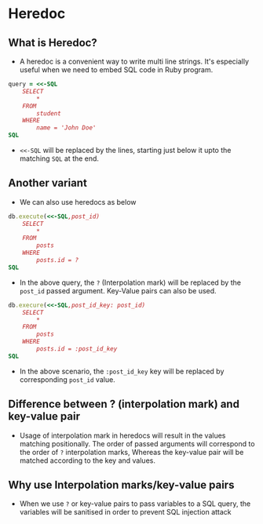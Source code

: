 # Heredoc

## What is Heredoc?

* A heredoc is a convenient way to write multi line strings. It's especially useful when we need to embed SQL code in Ruby program.

```ruby
query = <<-SQL
    SELECT
        *
    FROM
        student
    WHERE
        name = 'John Doe'
SQL
```

* ```<<-SQL``` will be replaced by the lines, starting just below it upto the matching ```SQL```  at the end.

## Another variant

* We can also use heredocs as below

```ruby
db.execute(<<-SQL,post_id)
    SELECT
        *
    FROM
        posts
    WHERE
        posts.id = ?
SQL
```
* In the above query, the ```?``` (Interpolation mark) will be replaced by the ```post_id``` passed argument. Key-Value pairs can also be used.

```ruby
db.execure(<<-SQL,post_id_key: post_id)
    SELECT
        *
    FROM
        posts
    WHERE
        posts.id = :post_id_key
SQL
```
* In the above scenario, the ```:post_id_key``` key will be replaced by corresponding ```post_id``` value.

## Difference between ? (interpolation mark) and key-value pair

* Usage of interpolation mark in heredocs will result in the values matching positionally. The order of passed arguments will correspond to the order of ```?``` interpolation marks, Whereas the key-value pair will be matched according to the key and values.

## Why use Interpolation marks/key-value pairs

* When we use ```?``` or key-value pairs to pass variables to a SQL query, the variables will be sanitised in order to prevent SQL injection attack